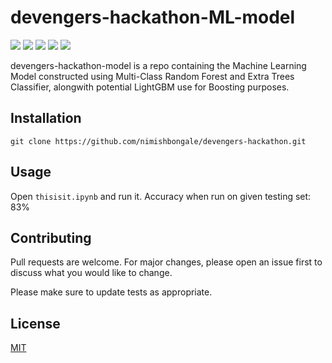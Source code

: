 # devengers-hackathon-ML-model

![](https://img.shields.io/badge/accuracy-0.83-green)
![](https://img.shields.io/badge/deployed%20on-azure-blue)
![](https://img.shields.io/badge/sucess-true-green)
![](https://img.shields.io/badge/PR's-welcome-orange)
![](https://img.shields.io/badge/azure%20pipelines-passed-yellow)

devengers-hackathon-model is a repo containing the Machine Learning Model constructed using Multi-Class Random Forest and Extra Trees Classifier, alongwith potential LightGBM use for Boosting purposes. 

## Installation

```git
git clone https://github.com/nimishbongale/devengers-hackathon.git
```

## Usage

Open ```thisisit.ipynb``` and run it.
Accuracy when run on given testing set: 83%

## Contributing
Pull requests are welcome. For major changes, please open an issue first to discuss what you would like to change.

Please make sure to update tests as appropriate.

## License
[MIT](https://choosealicense.com/licenses/mit/)
